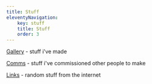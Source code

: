 ```yaml
---
title: Stuff
eleventyNavigation:
    key: stuff
    title: Stuff
    order: 3
---
```


[Gallery](/stuff/gallery/) - stuff i've made

[Comms](/stuff/comms/) - stuff i've commissioned other people to make

[Links](/stuff/links/) - random stuff from the internet
